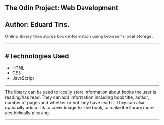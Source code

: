 ## The Odin Project: Web Development
   Author: Eduard Tms.
---

Online library than stores book information using browser's local storage.

---

#Technologies Used
---
- HTML
- CSS
- JavaScript
---

The library can be used to locally store information about books the user is reading/has read. They can add information including book title, author, number of pages and whether or not they have read it. They can also optionally add a link to cover image for the book, to make the library more aesthetically pleasing.

---
